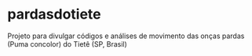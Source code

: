 # pardasdotiete
Projeto para divulgar códigos e análises de movimento das onças pardas (Puma concolor) do Tietê (SP, Brasil)
